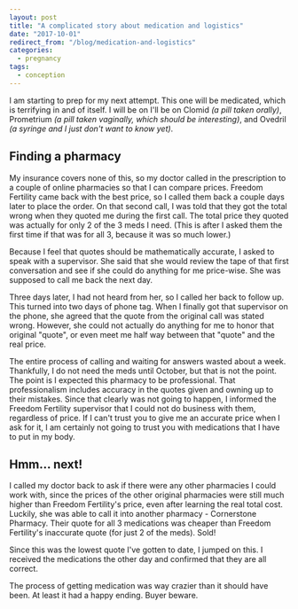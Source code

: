 ```yaml
---
layout: post
title: "A complicated story about medication and logistics"
date: "2017-10-01"
redirect_from: "/blog/medication-and-logistics"
categories:
  - pregnancy
tags:
  - conception
---
```


I am starting to prep for my next attempt. This one will be medicated, which is terrifying in and of itself. I will be on I'll be on Clomid _(a pill taken orally)_, Prometrium _(a pill taken vaginally, which should be interesting)_, and Ovedril _(a syringe and I just don't want to know yet)_.

## Finding a pharmacy

My insurance covers none of this, so my doctor called in the prescription to a couple of online pharmacies so that I can compare prices. Freedom Fertility came back with the best price, so I called them back a couple days later to place the order. On that second call, I was told that they got the total wrong when they quoted me during the first call. The total price they quoted was actually for only 2 of the 3 meds I need. (This is after I asked them the first time if that was for all 3, because it was so much lower.)

Because I feel that quotes should be mathematically accurate, I asked to speak with a supervisor. She said that she would review the tape of that first conversation and see if she could do anything for me price-wise. She was supposed to call me back the next day.

Three days later, I had not heard from her, so I called her back to follow up. This turned into two days of phone tag. When I finally got that supervisor on the phone, she agreed that the quote from the original call was stated wrong. However, she could not actually do anything for me to honor that original "quote", or even meet me half way between that "quote" and the real price.

The entire process of calling and waiting for answers wasted about a week. Thankfully, I do not need the meds until October, but that is not the point. The point is I expected this pharmacy to be professional. That professionalism includes accuracy in the quotes given and owning up to their mistakes. Since that clearly was not going to happen, I informed the Freedom Fertility supervisor that I could not do business with them, regardless of price. If I can't trust you to give me an accurate price when I ask for it, I am certainly not going to trust you with medications that I have to put in my body.

## Hmm... next!

I called my doctor back to ask if there were any other pharmacies I could work with, since the prices of the other original pharmacies were still much higher than Freedom Fertility's price, even after learning the real total cost. Luckily, she was able to call it into another pharmacy - Cornerstone Pharmacy. Their quote for all 3 medications was cheaper than Freedom Fertility's inaccurate quote (for just 2 of the meds). Sold!

Since this was the lowest quote I've gotten to date, I jumped on this. I received the medications the other day and confirmed that they are all correct.

The process of getting medication was way crazier than it should have been. At least it had a happy ending. Buyer beware.
